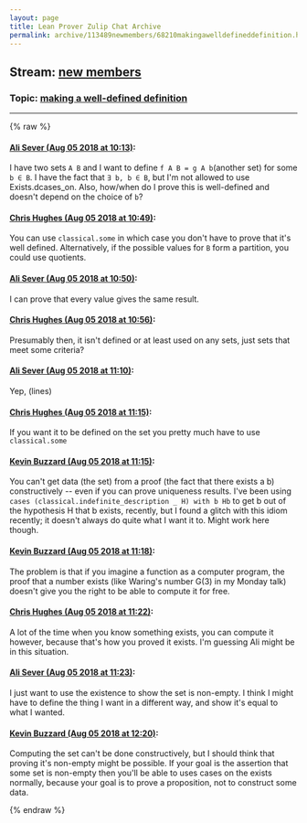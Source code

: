 ```yaml
---
layout: page
title: Lean Prover Zulip Chat Archive 
permalink: archive/113489newmembers/68210makingawelldefineddefinition.html
---
```


## Stream: [new members](index.html)
### Topic: [making a well-defined definition](68210makingawelldefineddefinition.html)

---


{% raw %}
#### [ Ali Sever (Aug 05 2018 at 10:13)](https://leanprover.zulipchat.com/#narrow/stream/113489-new%20members/topic/making%20a%20well-defined%20definition/near/130922260):
I have two sets `A B` and I want to define `f A B = g A b`(another set) for some `b ∈ B`.  I have the fact that `∃ b, b ∈ B`, but I'm not allowed to use Exists.dcases_on. Also, how/when do I prove this is well-defined and doesn't depend on the choice of `b`?

#### [ Chris Hughes (Aug 05 2018 at 10:49)](https://leanprover.zulipchat.com/#narrow/stream/113489-new%20members/topic/making%20a%20well-defined%20definition/near/130923186):
You can use `classical.some` in which case you don't have to prove that it's well defined. Alternatively, if the possible values for `B` form a partition, you could use quotients.

#### [ Ali Sever (Aug 05 2018 at 10:50)](https://leanprover.zulipchat.com/#narrow/stream/113489-new%20members/topic/making%20a%20well-defined%20definition/near/130923232):
I can prove that every value gives the same result.

#### [ Chris Hughes (Aug 05 2018 at 10:56)](https://leanprover.zulipchat.com/#narrow/stream/113489-new%20members/topic/making%20a%20well-defined%20definition/near/130923365):
Presumably then, it isn't defined or at least used on any sets, just sets that meet some criteria?

#### [ Ali Sever (Aug 05 2018 at 11:10)](https://leanprover.zulipchat.com/#narrow/stream/113489-new%20members/topic/making%20a%20well-defined%20definition/near/130923702):
Yep, (lines)

#### [ Chris Hughes (Aug 05 2018 at 11:15)](https://leanprover.zulipchat.com/#narrow/stream/113489-new%20members/topic/making%20a%20well-defined%20definition/near/130923849):
If you want it to be defined on the set you pretty much have to  use `classical.some`

#### [ Kevin Buzzard (Aug 05 2018 at 11:15)](https://leanprover.zulipchat.com/#narrow/stream/113489-new%20members/topic/making%20a%20well-defined%20definition/near/130923850):
You can't get data (the set) from a proof (the fact that there exists a b) constructively -- even if you can prove uniqueness results. I've been using `cases (classical.indefinite_description _ H) with b Hb` to get b out of the hypothesis H that b exists, recently, but I found a glitch with this idiom recently; it doesn't always do quite what I want it to. Might work here though.

#### [ Kevin Buzzard (Aug 05 2018 at 11:18)](https://leanprover.zulipchat.com/#narrow/stream/113489-new%20members/topic/making%20a%20well-defined%20definition/near/130923938):
The problem is that if you imagine a function as a computer program, the proof that a number exists (like Waring's number G(3) in my Monday talk) doesn't give you the right to be able to compute it for free.

#### [ Chris Hughes (Aug 05 2018 at 11:22)](https://leanprover.zulipchat.com/#narrow/stream/113489-new%20members/topic/making%20a%20well-defined%20definition/near/130924046):
A lot of the time when you know something exists, you can compute it however, because that's how you proved it exists. I'm guessing Ali might be in this situation.

#### [ Ali Sever (Aug 05 2018 at 11:23)](https://leanprover.zulipchat.com/#narrow/stream/113489-new%20members/topic/making%20a%20well-defined%20definition/near/130924053):
I just want to use the existence to show the set is non-empty. I think I might have to define the thing I want in a different way, and show it's equal to what I wanted.

#### [ Kevin Buzzard (Aug 05 2018 at 12:20)](https://leanprover.zulipchat.com/#narrow/stream/113489-new%20members/topic/making%20a%20well-defined%20definition/near/130925602):
Computing the set can't be done constructively, but I should think that proving it's non-empty might be possible. If your goal is the assertion that some set is non-empty then you'll be able to uses cases on the exists normally, because your goal is to prove a proposition, not to construct some data.


{% endraw %}
